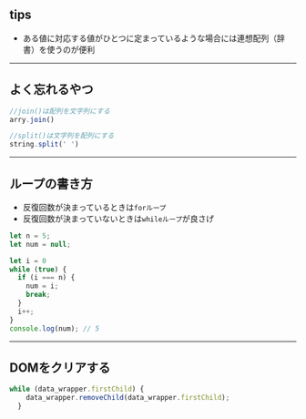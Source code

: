 ## tips
- ある値に対応する値がひとつに定まっているような場合には連想配列（辞書）を使うのが便利
***
## よく忘れるやつ
```js
//join()は配列を文字列にする
arry.join() 

//split()は文字列を配列にする
string.split(' ')
```
***
## ループの書き方
- 反復回数が決まっているときは`forループ`  
- 反復回数が決まっていないときは`whileループ`が良さげ  

```js
let n = 5;
let num = null;

let i = 0
while (true) {
  if (i === n) {
    num = i;
    break;
  }
  i++;
}
console.log(num); // 5
```
***
## DOMをクリアする
```js
while (data_wrapper.firstChild) {
    data_wrapper.removeChild(data_wrapper.firstChild);
  }
```